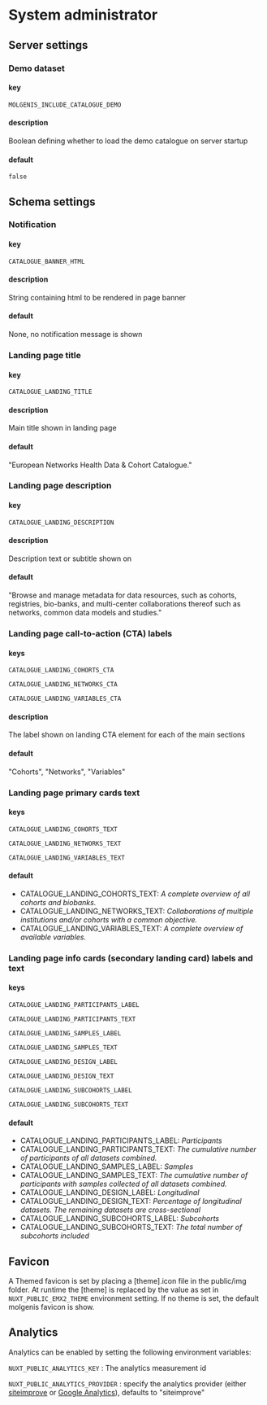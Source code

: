 # System administrator

## Server settings

### Demo dataset

#### key

`MOLGENIS_INCLUDE_CATALOGUE_DEMO`

#### description

Boolean defining whether to load the demo catalogue on server startup

#### default

`false`

## Schema settings

### Notification

#### key

`CATALOGUE_BANNER_HTML`

#### description

String containing html to be rendered in page banner

#### default

None, no notification message is shown

### Landing page title

#### key

`CATALOGUE_LANDING_TITLE`

#### description

Main title shown in landing page

#### default

"European Networks Health Data
& Cohort Catalogue."

### Landing page description

#### key

`CATALOGUE_LANDING_DESCRIPTION`

#### description

Description text or subtitle shown on

#### default

"Browse and manage metadata for data resources, such as cohorts, registries, bio-banks,
and multi-center collaborations thereof such as networks, common data models and studies."

### Landing page call-to-action (CTA) labels

#### keys

`CATALOGUE_LANDING_COHORTS_CTA`

`CATALOGUE_LANDING_NETWORKS_CTA`

`CATALOGUE_LANDING_VARIABLES_CTA`

#### description

The label shown on landing CTA element for each of the main sections

#### default

"Cohorts", "Networks", "Variables"

### Landing page primary cards  text

#### keys

`CATALOGUE_LANDING_COHORTS_TEXT`

`CATALOGUE_LANDING_NETWORKS_TEXT`

`CATALOGUE_LANDING_VARIABLES_TEXT`

#### default

- CATALOGUE_LANDING_COHORTS_TEXT: *A complete overview of all cohorts and biobanks.*
- CATALOGUE_LANDING_NETWORKS_TEXT: *Collaborations of multiple institutions and/or cohorts with a common objective.*
- CATALOGUE_LANDING_VARIABLES_TEXT: *A complete overview of available variables.*

### Landing page info cards (secondary landing card) labels and text

#### keys

`CATALOGUE_LANDING_PARTICIPANTS_LABEL`

`CATALOGUE_LANDING_PARTICIPANTS_TEXT`

`CATALOGUE_LANDING_SAMPLES_LABEL`

`CATALOGUE_LANDING_SAMPLES_TEXT`

`CATALOGUE_LANDING_DESIGN_LABEL`

`CATALOGUE_LANDING_DESIGN_TEXT`

`CATALOGUE_LANDING_SUBCOHORTS_LABEL`

`CATALOGUE_LANDING_SUBCOHORTS_TEXT`

#### default

- CATALOGUE_LANDING_PARTICIPANTS_LABEL: *Participants*
- CATALOGUE_LANDING_PARTICIPANTS_TEXT: *The cumulative number of participants of all datasets combined.*
- CATALOGUE_LANDING_SAMPLES_LABEL: *Samples*
- CATALOGUE_LANDING_SAMPLES_TEXT: *The cumulative number of participants with samples collected of
        all datasets combined.*
- CATALOGUE_LANDING_DESIGN_LABEL: *Longitudinal*
- CATALOGUE_LANDING_DESIGN_TEXT: *Percentage of longitudinal datasets. The remaining datasets are
        cross-sectional*
- CATALOGUE_LANDING_SUBCOHORTS_LABEL: *Subcohorts*
- CATALOGUE_LANDING_SUBCOHORTS_TEXT: *The total number of subcohorts included*

## Favicon

A Themed favicon is set by placing a [theme].icon file in the public/img folder.
At runtime the [theme] is replaced by the value as set in `NUXT_PUBLIC_EMX2_THEME` environment setting.
If no theme is set, the default molgenis favicon is show.

## Analytics

Analytics can be enabled by setting the following environment variables:

`NUXT_PUBLIC_ANALYTICS_KEY` : The analytics measurement id

`NUXT_PUBLIC_ANALYTICS_PROVIDER` : specify the analytics provider (either [siteimprove](https://www.siteimprove.com/)
or [Google Analytics](https://marketingplatform.google.com/about/analytics/)),
defaults to "siteimprove"
